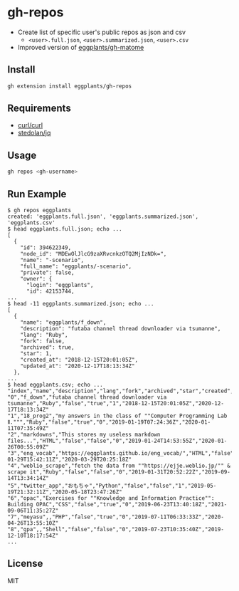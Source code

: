 # gh-repos

- Create list of specific user's public repos as json and csv
  - `<user>.full.json`, `<user>.summarized.json`, `<user>.csv`
- Improved version of [eggplants/gh-matome](https://github.com/eggplants/gh-matome)

## Install

```bash
gh extension install eggplants/gh-repos
```

## Requirements

- [curl/curl](https://github.com/curl/curl)
- [stedolan/jq](https://github.com/stedolan/jq)

## Usage

```bash
gh repos <gh-username>
```

## Run Example

```shellsession
$ gh repos eggplants
created: 'eggplants.full.json', 'eggplants.summarized.json', 'eggplants.csv'
$ head eggplants.full.json; echo ...
[
  {
    "id": 394622349,
    "node_id": "MDEwOlJlcG9zaXRvcnkzOTQ2MjIzNDk=",
    "name": "-scenario",
    "full_name": "eggplants/-scenario",
    "private": false,
    "owner": {
      "login": "eggplants",
      "id": 42153744,
...
$ head -11 eggplants.summarized.json; echo ...
[
  {
    "name": "eggplants/f_down",
    "description": "futaba channel thread downloader via tsumanne",
    "lang": "Ruby",
    "fork": false,
    "archived": true,
    "star": 1,
    "created_at": "2018-12-15T20:01:05Z",
    "updated_at": "2020-12-17T18:13:34Z"
  },
...
$ head eggplants.csv; echo ...
"index","name","description","lang","fork","archived","star","created","updated"
"0","f_down","futaba channel thread downloader via tsumanne","Ruby","false","true","1","2018-12-15T20:01:05Z","2020-12-17T18:13:34Z"
"1","18_prog2","my answers in the class of ""Computer Programming Lab Ⅱ.""","Ruby","false","true","0","2019-01-19T07:24:36Z","2020-01-11T07:35:49Z"
"2","markdowns","This stores my useless markdown files...","HTML","false","false","0","2019-01-24T14:53:55Z","2020-01-26T00:55:09Z"
"3","eng_vocab","https://eggplants.github.io/eng_vocab/","HTML","false","true","0","2019-01-29T15:42:11Z","2020-03-29T20:25:18Z"
"4","weblio_scrape","fetch the data from ""https://ejje.weblio.jp/"" & scrape it","Ruby","false","false","0","2019-01-31T20:52:22Z","2019-09-14T13:34:14Z"
"5","twitter_app","おもちゃ","Python","false","false","1","2019-05-19T21:32:11Z","2020-05-18T23:47:26Z"
"6","opac","Exercises for ""Knowledge and Information Practice"": Building OPAC","CSS","false","true","0","2019-06-23T13:40:18Z","2021-09-06T11:35:27Z"
"7","meyasu",,"PHP","false","true","0","2019-07-11T06:33:33Z","2020-04-26T13:55:10Z"
"8","gpa",,"Shell","false","false","0","2019-07-23T10:35:40Z","2019-12-10T18:17:54Z"
...
```

## License

MIT
